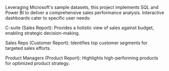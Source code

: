 ​Leveraging Microsoft's sample datasets, this project implements SQL and Power BI to deliver a comprehensive sales performance analysis. Interactive dashboards cater to specific user needs:

C-suite (Sales Report): Provides a holistic view of sales against budget, enabling strategic decision-making.

Sales Reps (Customer Report): Identifies top customer segments for targeted sales efforts.

Product Managers (Product Report): Highlights high-performing products for optimized product strategy.
